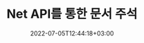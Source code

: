---
############################# Static ############################
layout: "product"
date: 2022-07-05T12:44:18+03:00
draft: false

product: "Annotation"
product_tag: "annotation"
platform: "Net"
platform_tag: "net"

############################# Head ############################
head_title: "자바 문서 주석 API | PDF Word Excel PPTX 이미지 보기 및 주석 달기"
head_description: "자바 문서 주석 API. PDF Word DOCX, Excel XLSX, PPTX, EML EMLX, VSS VSD, OTP, CAD 및 이미지 파일 형식 보기, 태그 지정, 주석 달기 및 주석 달기."

############################# Header ############################
title: "Net API를 통한 문서 주석"
description: "외부 소프트웨어를 설치하지 않고도 PDF, HTML, MS Office 및 기타 문서 형식을 보고 주석을 달 수 있는 기능으로 Net 응용 프로그램 구축."
button:
    enable: true
    icon: "fas fa-arrow-down"
    label: "무료 평가판 다운로드"
    link: "https://downloads.groupdocs.com/annotation/net"

############################# SubMenu ############################
submenu:
    enable: true
    
    left:
        img_alt: "GroupDocs.Annotation for Net"
        image: "https://www.groupdocs.cloud/templates/groupdocs/images/product-logos/groupdocs-annotation-net.png"
        product: "GroupDocs.Annotation"
        platform: "Net"

    middle:
        button:
            - link: "#overview"
              text: "개요"

            - link: "#features"
              text: "특징"

            - link: "#support"
              text: "지원하다"

            - link: "https://products.groupdocs.app/annotation"
              text: "라이브 데모"

            - link: "https://purchase.groupdocs.com/pricing/annotation/net"
              text: "가격"

    right:
        link_download: "https://downloads.groupdocs.com/annotation"
        link_learn: "https://docs.groupdocs.com/annotation/net/"
        link_buy: "https://purchase.groupdocs.com"

############################# Overview ############################
overview:
    enable: true
    content: |
      GroupDocs.Annotation Net API는 Android, MacOS, Linux, Windows 등 다양한 플랫폼과 운영 체제에서 문서의 주석 작업을 할 수 있는 제품입니다. GroupDocs.Annotation은 많은 이점을 제공하는 간단한 API가 있는 라이브러리를 제공합니다. 예를 들어 데이터를 기밀로 유지해야 하거나 라이브러리 작업에 필요한 전력량을 선택하거나 주석 작업을 부분적으로 변경할 경우 라이브러리는 매우 유용합니다. 가볍고 유연합니다.

        {{플랫폼}} API용 GroupDocs.Annotation을 사용하면 텍스트, 폴리라인, 영역, 밑줄, 점, 워터마크, 화살표, 타원, 텍스트 대체, 거리, 텍스트 필드, 리소스 수정 등 다양한 유형의 주석으로 작업할 수 있습니다. PDF, HTML, Microsoft Office Word, Excel 스프레드시트, PowerPoint 프레젠테이션, Visio, Outlook 이메일, 이미지, 메타파일, CAD 도면 및 기타 다양한 형식과 같은 가장 널리 사용되는 문서 형식을 지원합니다. API는 문서 페이지의 축소판을 가져오는 기능을 제공하고 PDF 파일에서 주석 가져오기 및 내보내기를 지원합니다.

        라이브러리를 사용하여 [추가하다](/annotation/net/add/bmp/), [편집하다](/annotation/net/edit/bmp/), [발췌](/annotation /net/extract/bmp/) 및 [삭제](/annotation/net/remove/bmp/) 문서에서 주석, 문서 회전, 축소판 솔루션 변경 및 이것은 전체 목록이 아닙니다. 가능성. 또한 지원되는 모든 문서 형식 내에서 요구 사항에 따라 주석 속성을 사용자 지정할 수 있는 포괄적인 데이터 개체 집합을 제공합니다.

        Net API용 GroupDocs.Annotation 작업은 매우 간단하며 몇 가지 기본 단계로 구성됩니다. 먼저 라이선스를 설정하고 작업할 파일을 선택한 다음 문서 주석으로 어떻게든 조작(삭제/편집/추출/삭제)하고 결과를 저장해야 합니다. 자세한 내용은 제품 [문서](https://docs.groupdocs.com/annotation/net/getting-started/) 또는 [예제](https://github.com/groupdocs-annotation)를 참조하세요. /GroupDocs.Annotation-for-.Net)이 설정되었습니다.

        GroupDocs.Annotation은 정기적으로 업데이트되며 고객을 지원합니다. 언제든지 질문을 하거나 아이디어를 보내거나 새로운 것에 대한 요구 사항을 알려주시면 새 버전에서 기꺼이 구현하겠습니다.
    tabs:
      enable: true
      
      ## TAB ONE ##
      tab_one:
        description: |
          다음은 Net용 GroupDocs.Annotation의 개요입니다.
      
        right:
          enable: true
          icon: "fab fa-html5"
          title: "개요"
          content: |
            * 주석 추가
            * 내보내기 주석
            * 주석 가져오기
            * 응답 기반 댓글
            * 주석 호환성
      
      ## TAB TWO ##
      tab_two:
        description: |
          Net용 GroupDocs.Annotation은 Microsoft Office, PDF, 이미지 및 기타 여러 가지를 포함하여 널리 사용되는 모든 [문서 파일 형식](https://docs.groupdocs.com/annotation/net/supported-document-formats/)을 지원합니다.
        left:
          enable: true
          table:
            # table loop
            - title: "Microsoft Office Formats"
              content: |
                * **Word**: [DOC](/annotation/net/add/doc/), [DOCX](/annotation/net/add/docx/), [DOCM](/annotation/net/add/docm/), [DOT](/annotation/net/add/dot/), [DOTX](/annotation/net/add/dotx/), [RTF](/annotation/net/add/rtf/)
                * **Excel**: [XLS](/annotation/net/add/xls/), [XLSX](/annotation/net/add/xlsx/), [XLSB](/annotation/net/add/xlsb/), [XLSM](/annotation/net/add/xlsm/)
                * **PowerPoint**: [PPT](/annotation/net/add/ppt/), [PPTX](/annotation/net/add/pptx/), [PPS](/annotation/net/add/pps/), [PPSX](/annotation/net/add/ppsx/), [POTM](/annotation/net/add/potm/), [POTX](/annotation/net/add/potx/), [PPSM](/annotation/net/add/ppsm/), [PPTM](/annotation/net/add/pptm/), [WMF](/annotation/net/add/wmf/), [EMF](/annotation/net/add/emf/)
                * **Outlook**: [EML](/annotation/net/add/eml/), [EMLX](/annotation/net/add/emlx/), [MSG](/annotation/net/add/msg/)
                * **Visio**: [VSS](/annotation/net/add/vss/), [VST](/annotation/net/add/vst/), [VSD](/annotation/net/add/vsd/), [VSDX](/annotation/net/add/vsdx/), [VSX](/annotation/net/add/vsx/)

        right:
          enable: true
          table:
            # table loop
            - title: "기타 형식"
              content: |
                * **Portable**: [PDF](/annotation/net/add/pdf/) (PDF/A-1a, PDF/A-1b, PDF/A-2a)
                * **OpenDocument**: [ODT](/annotation/net/add/odt/), [ODS](/annotation/net/add/ods/), [ODP](/annotation/net/add/odp/)
                * **Images**: [BMP](/annotation/net/add/bmp/), [JPG](/annotation/net/add/jpg/), [JPEG](/annotation/net/add/jpeg/), [TIFF](/annotation/net/add/tiff/), [TIF](/annotation/net/add/tif/), [PNG](/annotation/net/add/png/), [GIF](/annotation/net/add/gif/), [DCM](/annotation/net/add/dcm/), [DICOM](/annotation/net/add/dicom/)
                * **AutoCAD**: [DWG](/annotation/net/add/dwg/), [DXF](/annotation/net/add/dxf/), [CAD](/annotation/net/add/cad/)
                * **Other**: [HTM](/annotation/net/add/htm/), [HTML](/annotation/net/add/html/), [CSV](/annotation/net/add/csv/), [DJVU](/annotation/net/add/djvu/), [OTP](/annotation/net/add/otp/), [OTT](/annotation/net/add/ott/)

      ## TAB THREE ##
      tab_three:
        description: |
          Net용 GroupDocs.Annotation은 다음 운영 체제, 프레임워크 및 패키지 관리자를 지원합니다.
      
        left:
          enable: true
          table:
            - icon: "fab fa-windows"
              title: "운영체제"
              content: |
                * Windows 데스크탑(x86 및 x64)
                * 윈도우 서버(x86 & x64)
                * 윈도우 애저
                * 리눅스
                * 맥 OS

            - icon: "fas fa-code"
              title: "지원되는 프레임워크"
              content: |
                * .NET 표준 2.0
                * .NET 프레임워크 2.0 이상
                * .NET Core 2.0 이상
                * 모노 프레임워크 1.2 이상

        right:
          enable: true
          table:
            - icon: "fas fa-box"
              title: "패키지 관리자"
              content: |
                * 누겟
            
            - icon: "fas fa-tools"
              title: "개발 환경"
              content: |
                * 마이크로소프트 비주얼 스튜디오
                * 자마린.안드로이드
                * 자마린.IOS
                * 자마린.맥
                * 모노디벨롭

############################# Features ############################
features:
    enable: true
    title: "Net 기능에 대한 GroupDocs.Annotation"

    feature:
      - icon: "fas fa-copy"
        link: "https://docs.groupdocs.com/annotation/net/basic-usage/"
        content: "주석 및 답장 추가, 편집 및 제거"

      - icon: "fas fa-eye"
        link: "https://docs.groupdocs.com/annotation/net/export-annotations/"
        content: "문서로 주석 내보내기"

      - icon: "fas fa-bolt"
        link: "https://docs.groupdocs.com/annotation/net/evaluation-limitations-and-licensing-of-groupdocs-annotation/"
        content: "계량 라이선스 – API 사용량에 따라 지불하여 제어된 청구"
      
      - icon: "fas fa-code"
        link: "https://docs.groupdocs.com/annotation/net/extract-annotations-from-document/"
        content: "문서의 모든 주석을 가져오는 단일 함수 호출"

      - icon: "fas fa-cloud"
        link: "https://docs.groupdocs.com/annotation/net/add-point-annotation/"
        content: "포인트 주석에 값 지정 또는 기존 포인트 값 이동"

      - icon: "fas fa-remove-format"
        link: "https://docs.groupdocs.com/annotation/net/add-link-annotation/"
        content: "PDF, Word 및 PowerPoint 슬라이드에 링크 주석 추가"

      - icon: "fas fa-comment-slash"
        link: "https://docs.groupdocs.com/annotation/net/basic-usage/"
        content: "주석의 배경색 설정 또는 문서에서 모든 주석 제거"

      - icon: "fas fa-border-all"
        link: "https://docs.groupdocs.com/annotation/net/generate-document-pages-preview/"
        content: "정확도로 PDF 파일에 주석 달기 – PDF 문서 및 캐시 페이지 미리보기의 이미지 표현 가져오기"

      - icon: "fas fa-wrench"
        link: "https://docs.groupdocs.com/annotation/net/import-annotations/"
        content: "문서의 이미지 표현에서 텍스트 주석의 텍스트 좌표 가져오기"

      - icon: "fas fa-columns"
        link: "https://docs.groupdocs.com/annotation/net/add-area-annotation/"
        content: "사용자 주석을 영역 주석에 연결 및 중첩 주석 지원"

      - icon: "fas fa-file-word"
        link: "https://docs.groupdocs.com/annotation/net/add-arrow-annotation/"
        content: "특정 콘텐츠를 가리키는 화살표 주석 사용"

      - icon: "fas fa-envelope"
        link: "https://docs.groupdocs.com/annotation/net/add-distance-annotation/"
        content: "거리 주석을 사용하여 객체 간의 거리를 나타내는 선 그리기"

      - icon: "fas fa-print"
        link: "https://docs.groupdocs.com/annotation/net/add-point-annotation/"
        content: "클릭 시 주석을 추가하는 창이 팝업되는 포인트 기반 주석"

      - icon: "fas fa-file-archive"
        link: "https://docs.groupdocs.com/annotation/net/add-polyline-annotation/"
        content: "폴리라인 주석으로 생성된 라인 세그먼트의 연결된 시퀀스 생성"

      - icon: "fas fa-lock"
        link: "https://docs.groupdocs.com/annotation/net/add-ellipse-annotation/"
        content: "직선 세그먼트, 호 세그먼트 또는 둘의 조합 생성"

      - icon: "fas fa-file-code"
        link: "https://docs.groupdocs.com/annotation/net/add-area-annotation/"
        content: "교정을 위해 제안된 문서 영역 표시"
      
      - icon: "fas fa-fill-drip"
        link: "https://docs.groupdocs.com/annotation/net/add-image-annotation/"
        content: "PDF, 다이어그램, Word, Excel, 프레젠테이션 및 이미지에 이미지 주석 추가"

      - icon: "fas fa-file-excel"
        link: "https://docs.groupdocs.com/annotation/net/add-annotation-to-the-document/"
        content: "문서에 텍스트 필드 및 텍스트 기반 스탬프 또는 워터마크 추가"

      - icon: "fas fa-heading"
        link: "https://docs.groupdocs.com/annotation/net/add-annotation-to-the-document/"
        content: "문서의 특정 텍스트에 취소선, 밑줄 또는 바꾸기"

      - icon: "fas fa-project-diagram"
        link: "https://docs.groupdocs.com/annotation/net/update-annotations/"
        content: "새로운 높이 및 너비 매개변수를 할당하여 주석 크기 조정"

      - icon: "fas fa-cube"
        link: "https://docs.groupdocs.com/annotation/net/generate-document-pages-preview/"
        content: "문서 페이지의 축소판을 가져옵니다. 이미지 및 다이어그램에 대해 주석이 달린 다양한 문서 관리"

      - icon: "fab fa-uncharted"
        link: "https://docs.groupdocs.com/annotation/net/export-annotations/"
        content: "다중 페이지 TIFF 파일로 주석 내보내기 및 작업"
  
      - icon: "fab fa-uncharted"
        link: "https://docs.groupdocs.com/annotation/net/add-watermark-annotation/"
        content: "워터마크 주석의 수직 및 수평 정렬 조정"
  
      - icon: "fab fa-uncharted"
        link: "https://docs.groupdocs.com/annotation/net/add-text-field-annotation/"
        content: "텍스트 필드에 텍스트 가로 맞춤 추가"

      - icon: "fab fa-uncharted"
        link: "https://docs.groupdocs.com/annotation/net/document-text-info/"
        content: "문서 텍스트 줄(텍스트, 너비, 높이, 들여쓰기)에 대한 정보 가져오기"

    more_feature:
      - title: "여러 유형의 주석 지원"
        content: |
          .NET용 GroupDocs.Annotation을 사용하면 다양한 유형의 주석으로 작업할 수 있습니다. 이를 통해 작업에 대해 팀과 협업하는 동안 자유롭고 쉽게 의사 소통할 수 있습니다. 영역 주석(영역을 직사각형으로 표시하고 메모 추가), 포인트 주석(문서의 임의의 지점에 주석 붙이기), 텍스트 주석(선택한 텍스트에 주석 추가), 취소선/밑줄 주석( 단락에 적용), 폴리라인 주석(모양 및 자유형 선 그리기), 화살표 주석(주석이 첨부된 화살표 포인터), 타원 주석(타원 내부에 텍스트 표시), 거리 주석(객체 사이의 거리를 나타내는 선 그리기), 링크 주석(지원되는 문서 형식에 웹 링크 추가) 및 워터마크 주석(문서에 텍스트 스탬프 또는 워터마크를 추가할 수 있음).

          ```cs
          // AnnotationInfo 목록 초기화
          List<AnnotationInfo> annotations = new List<AnnotationInfo>();
          // 텍스트 주석 초기화
          AnnotationInfo textAnnotation = new AnnotationInfo
          {
            Box = new Rectangle((float)265.44, (float)153.86, 206, 36), Type = AnnotationType.Text 
          };
          // 목록에 주석 추가
          annotations.Add(textAnnotation);
          // 입력 파일 스트림 가져오기
          Stream inputFile = new FileStream("D:/input.pdf", FileMode.Open, File
          .ReadWrite);
          // 주석 내보내기 및 출력 파일 저장
          CommonUtilities.SaveOutputDocument(inputFile, annotations, DocumentType.Pdf);
          ```

############################# Support ############################
support:
    enable: true

############################# Solutions ############################
solutions:
    enable: true
    title: "GroupDocs.Annotation은 다른 인기 있는 개발 환경을 위한 문서 보기 API를 제공합니다."

    solution:
        - img_alt: "GroupDocs.Annotation for Java"
          image: "https://www.groupdocs.cloud/templates/groupdocs/images/product-logos/groupdocs-annotation-java.png"
          product: "GroupDocs.Annotation"
          platform: "Java"
          link: "/annotation/java/"

############################# Back to top ###############################
back_to_top:
  enable: true
---
